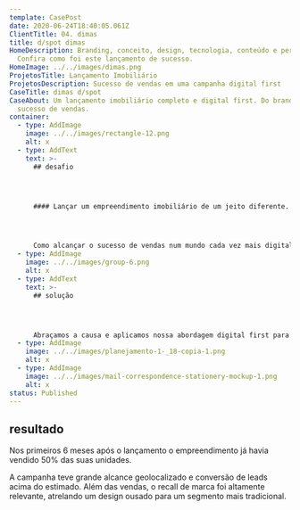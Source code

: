 ```yaml
---
template: CasePost
date: 2020-06-24T18:40:05.061Z
ClientTitle: 04. dimas
title: d/spot dimas
HomeDescription: Branding, conceito, design, tecnologia, conteúdo e performance.
  Confira como foi este lançamento de sucesso.
HomeImage: ../../images/dimas.png
ProjetosTitle: Lançamento Imobiliário
ProjetosDescription: Sucesso de vendas em uma campanha digital first
CaseTitle: dimas d/spot
CaseAbout: Um lançamento imobiliário completo e digital first. Do branding ao
  sucesso de vendas.
container:
  - type: AddImage
    image: ../../images/rectangle-12.png
    alt: x
  - type: AddText
    text: >-
      ## desafio




      #### Lançar um empreendimento imobiliário de um jeito diferente.




      Como alcançar o sucesso de vendas num mundo cada vez mais digital? O desafio foi fugir do óbvio, não apostar no tradicional e desenvolver o empreendimento como uma nova marca.
  - type: AddImage
    image: ../../images/group-6.png
    alt: x
  - type: AddText
    text: >-
      ## solução




      Abraçamos a causa e aplicamos nossa abordagem digital first para desenvolver todo o conceito criativo da campanha, bem como o branding do novo empreendimento Dimas Construções. A solução foi traduzida em um lançamento completo, com teaser, filme conceitual, um site com multi funcionalidade e dezenas de ações de conteúdo e performance no meio digital. Para dar força local à campanha, criamos também a estratégia de comunicação offline, fechando o ciclo do lançamento.
  - type: AddImage
    image: ../../images/planejamento-1-_18-copia-1.png
    alt: x
  - type: AddImage
    image: ../../images/mail-correspondence-stationery-mockup-1.png
    alt: x
status: Published
---
```

## resultado



Nos primeiros 6 meses após o lançamento o empreendimento já havia vendido 50% das suas unidades. 



A campanha teve grande alcance geolocalizado e conversão de leads acima do estimado. Além das vendas, o recall de marca foi altamente relevante, atrelando um design ousado para um segmento mais tradicional.